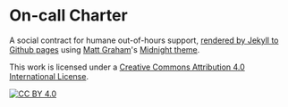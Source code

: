 # On-call Charter

A social contract for humane out-of-hours support,
[rendered by Jekyll to Github pages](https://ctford.github.io/oncall-charter)
using [Matt Graham](https://twitter.com/mattgraham)'s [Midnight theme](https://github.com/pages-themes/midnight).

This work is licensed under a
[Creative Commons Attribution 4.0 International License][cc-by].

[![CC BY 4.0][cc-by-image]][cc-by]

[cc-by]: http://creativecommons.org/licenses/by/4.0/
[cc-by-image]: https://i.creativecommons.org/l/by/4.0/88x31.png
